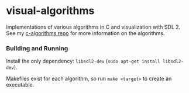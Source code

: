 # visual-algorithms
Implementations of various algorithms in C and visualization with SDL 2. 
See my [c-algorithms repo](https://github.com/Grayson112233/c-algorithms) for more
information on the algorithms.

### Building and Running
Install the only dependency: `libsdl2-dev` (`sudo apt-get install libsdl2-dev`).

Makefiles exist for each algorithm, so run `make <target>` to create an executable.
